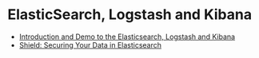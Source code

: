 <!-- -
Title: ElasticSearch, Logstash and Kibana
Description: Notes and links on the ELK stack
- -->

ElasticSearch, Logstash and Kibana
==================================

*   [Introduction and Demo to the Elasticsearch, Logstash and Kibana](https://www.youtube.com/watch?v=GrdzX9BNfkg)
*   [Shield: Securing Your Data in Elasticsearch](http://www.elasticsearch.com/webinars/shield-securing-your-data-in-elasticsearch/?thank-you)
